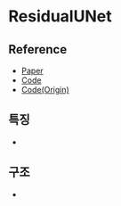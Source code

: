# ResidualUNet

## Reference
- [Paper](https://arxiv.org/pdf/1711.10684.pdf)
- [Code](https://paperswithcode.com/paper/road-extraction-by-deep-residual-u-net)
- [Code(Origin)](https://github.com/dmolony3/ResUNet)

## 특징
-

## 구조
- 
